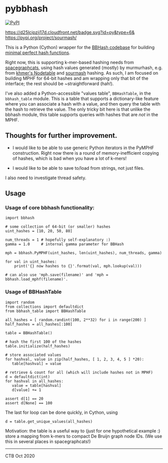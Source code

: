 # pybbhash

[![PyPI](https://badge.fury.io/py/bbhash.svg)](https://pypi.org/project/bbhash/)

https://d25lcipzij17d.cloudfront.net/badge.svg?id=py&type=6&
https://pypi.org/project/sourmash/

This is a Python (Cython) wrapper for the
[BBHash codebase](https://github.com/rizkg/BBHash) for building
[minimal perfect hash functions](https://en.wikipedia.org/wiki/Perfect_hash_function#Minimal_perfect_hash_function).

Right now, this is supporting k-mer-based hashing needs from
[spacegraphcats](https://github.com/spacegraphcats/spacegraphcats),
using hash values generated (mostly) by murmurhash, e.g. from
[khmer's Nodetable](https://github.com/dib-lab/khmer/) and
[sourmash](https://github.com/dib-lab/sourmash/) hashing.  As such, I
am focused on building MPHF for 64-bit hashes and am wrapping only
that bit of the interface; the rest should be ~straightforward (hah!).

I've also added a Python-accessible "values table", `BBHashTable`, in
the `bbhash_table` module. This is a table that supports a dictionary-like
feature where you can associate a hash with a value, and then query the
table with the hash to retrieve the value. The only tricky bit here is
that unlike the bbhash module, this table supports queries with hashes
that are *not* in the MPHF.

## Thoughts for further improvement.

* I would like to be able to use generic Python iterators in the PyMPHF
  construction. Right now there is a round of memory-inefficient copying of
  hashes, which is bad when you have a lot of k-mers!
  
* I would like to be able to save to/load from strings, not just files.

I also need to investigate thread safety.

## Usage

### Usage of core bbhash functionality:

```
import bbhash

# some collection of 64-bit (or smaller) hashes
uint_hashes = [10, 20, 50, 80]

num_threads = 1 # hopefully self-explanatory :)
gamma = 1.0     # internal gamma parameter for BBHash

mph = bbhash.PyMPHF(uint_hashes, len(uint_hashes), num_threads, gamma)

for val in uint_hashes:
    print('{} now hashes to {}'.format(val, mph.lookup(val)))

# can also use 'mph.save(filename)' and 'mph = bbhash.load_mphf(filename)'.
```

### Usage of BBHashTable

```
import random
from collections import defaultdict
from bbhash_table import BBHashTable

all_hashes = [ random.randint(100, 2**32) for i in range(200) ]
half_hashes = all_hashes[:100]

table = BBHashTable()

# hash the first 100 of the hashes
table.initialize(half_hashes)

# store associated values
for hashval, value in zip(half_hashes, [ 1, 2, 3, 4, 5 ] *20):
   table[hashval] = value
   
# retrieve & count for all (which will include hashes not in MPHF)
d = defaultdict(int)
for hashval in all_hashes:
   value = table[hashval]
   d[value] += 1

assert d[1] == 20
assert d[None] == 100
```

The last for loop can be done quickly, in Cython, using

```
d = table.get_unique_values(all_hashes)
```

Motivation: the table is a useful way to (just for one hypothetical
example :) store a mapping from k-mers to compact De Bruijn graph node
IDs.  (We use this in several places in spacegraphcats!)

----

CTB Oct 2020
